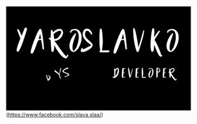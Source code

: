 ![Header](https://github.com/kutsmyda/kutsmyda/blob/main/assets/Untitled-1.png)(https://www.facebook.com/slava.slaa/)
